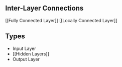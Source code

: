 ## Inter-Layer Connections

[[Fully Connected Layer]]
[[Locally Connected Layer]]

## Types

- Input Layer
- [[Hidden Layers]]
- Output Layer
